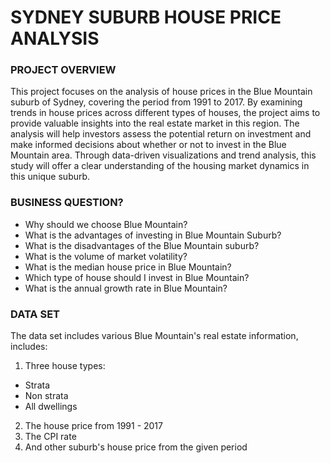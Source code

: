 # SYDNEY SUBURB HOUSE PRICE ANALYSIS 

### PROJECT OVERVIEW
This project focuses on the analysis of house prices in the Blue Mountain suburb of Sydney, covering the period from 1991 to 2017. By examining trends in house prices across different types of houses, the project aims to provide valuable insights into the real estate market in this region. The analysis will help investors assess the potential return on investment and make informed decisions about whether or not to invest in the Blue Mountain area. Through data-driven visualizations and trend analysis, this study will offer a clear understanding of the housing market dynamics in this unique suburb.

### BUSINESS QUESTION?
- Why should we choose Blue Mountain?
- What is the advantages of investing in Blue Mountain Suburb?
- What is the disadvantages of the Blue Mountain suburb?
- What is the volume of market volatility?
- What is the median house price in Blue Mountain?
- Which type of house should I invest in Blue Mountain?
- What is the annual growth rate in Blue Mountain?

### DATA SET 
The data set includes various Blue Mountain's real estate information, includes: 
1) Three house types:
- Strata
- Non strata
- All dwellings
2) The house price from 1991 - 2017
3) The CPI rate
4) And other suburb's house price from the given period

